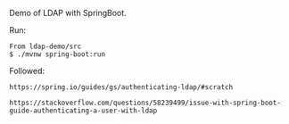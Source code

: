 Demo of LDAP with SpringBoot.

Run:

    From ldap-demo/src
    $ ./mvnw spring-boot:run


Followed:

    https://spring.io/guides/gs/authenticating-ldap/#scratch
    
    https://stackoverflow.com/questions/58239499/issue-with-spring-boot-guide-authenticating-a-user-with-ldap